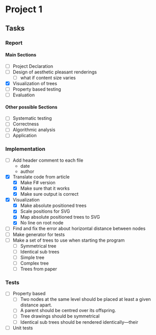 # Project 1 

## Tasks

### Report

#### Main Sections

- [ ] Project Declaration
- [ ] Design of aesthetic pleasant renderings
  - [ ] what if content size varies 
- [x] Visualization of trees
- [ ] Property based testing
- [ ] Evaluation

#### Other possible Sections

- [ ] Systematic testing
- [ ] Correctness
- [ ] Algorithmic analysis
- [ ] Application

### Implementation

- [ ] Add header comment to each file
  - date
  - author
- [x] Translate code from article
  - [x] Make F# version
  - [x] Make sure that it works
  - [x] Make sure output is correct
- [x] Visualization
  - [x] Make absolute positioned trees 
  - [x] Scale positions for SVG
  - [x] Map absolute positioned trees to SVG
  - [x] No line on root node
- [ ] Find and fix the error about horizontal distance between nodes
- [ ] Make generator for tests
- [ ] Make a set of trees to use when starting the program
  - [ ] Symmetrical tree
  - [ ] Identical sub trees
  - [ ] Simple tree
  - [ ] Complex tree
  - [ ] Trees from paper
  
### Tests

- [ ] Property based 
  - [ ] Two nodes at the same level should be placed at least a given distance apart.
  - [ ] A parent should be centred over its offspring.
  - [ ] Tree drawings should be symmetrical 
  - [ ] Identical sub trees should be rendered identically—their
- [ ] Unit tests

